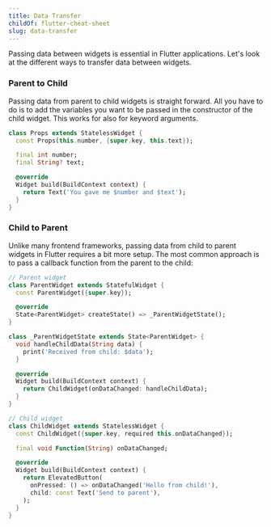 ```yaml
---
title: Data Transfer
childOf: flutter-cheat-sheet
slug: data-transfer
---
```


Passing data between widgets is essential in Flutter applications. Let's look at the different ways to transfer data between widgets.

### Parent to Child

Passing data from parent to child widgets is straight forward. All you have to do is to add the variables you want to be passed in the constructor of the child widget. This works for also for keyword arguments.

```dart
class Props extends StatelessWidget {
  const Props(this.number, {super.key, this.text});

  final int number;
  final String? text;

  @override
  Widget build(BuildContext context) {
    return Text('You gave me $number and $text');
  }
}
```

### Child to Parent

Unlike many frontend frameworks, passing data from child to parent widgets in Flutter requires a bit more setup. The most common approach is to pass a callback function from the parent to the child:

```dart
// Parent widget
class ParentWidget extends StatefulWidget {
  const ParentWidget({super.key});

  @override
  State<ParentWidget> createState() => _ParentWidgetState();
}

class _ParentWidgetState extends State<ParentWidget> {
  void handleChildData(String data) {
    print('Received from child: $data');
  }

  @override
  Widget build(BuildContext context) {
    return ChildWidget(onDataChanged: handleChildData);
  }
}

// Child widget
class ChildWidget extends StatelessWidget {
  const ChildWidget({super.key, required this.onDataChanged});

  final void Function(String) onDataChanged;

  @override
  Widget build(BuildContext context) {
    return ElevatedButton(
      onPressed: () => onDataChanged('Hello from child!'),
      child: const Text('Send to parent'),
    );
  }
}
```
